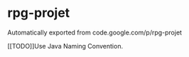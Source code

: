 # rpg-projet
Automatically exported from code.google.com/p/rpg-projet

[[TODO]]Use Java Naming Convention.
